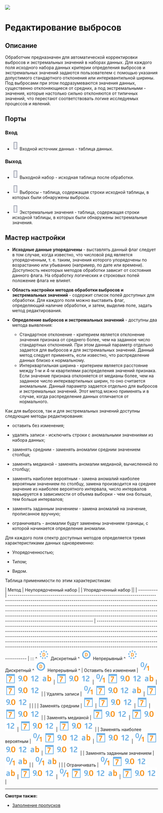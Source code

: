 ![ ](/app/icons/component_18/component_default-34.svg)
# Редактирование выбросов

## Описание
Обработчик предназначен для автоматической корректировки выбросов и экстремальных значений в наборах данных. Для каждого поля исходного набора данных критерии определения выбросов и экстремальных значений задаются пользователем с помощью указания допустимого стандартного отклонения или интерквантильной ширины. Под выбросами при этом подразумеваются значения данных, существенно отклоняющиеся от средних, а под экстремальными - значения, которые настолько сильно отклоняются от типичных значений, что перестают соответствовать логике исследуемых процессов и явлений.

## Порты

### Вход

   * ![](/media/app/icons/ports/output_table_inactive.svg) Входной источник данных - таблица данных.

### Выход

   * ![](/media/app/icons/ports/output_table_inactive.svg) Выходной набор - исходная таблица после обработки.

   * ![](/media/app/icons/ports/output_table_inactive.svg) Выбросы - таблица, содержащая строки исходной таблицы, в которых были обнаружены выбросы.
   * ![](/media/app/icons/ports/output_table_inactive.svg) Экстремальные значения - таблица, содержащая строки исходной таблицы, в которых были обнаружены экстремальные значения.

## Мастер настройки

*  **Исходные данные упорядочены** - выставлять данный флаг следует в том случае, когда известно, что числовой ряд является упорядоченным, т. е. таким, значения которого упорядочены по возрастанию или убыванию (например, по дате или времени). Доступность некоторых методов обработки зависит от состояния данного флага. На обработку логических и строковых полей положение флага не влияет.


*  **Область настройки методов обработки выбросов и экстремальных значений** - содержит список полей доступных для обработки. Для каждого поля можно выставить флаг, определяющий наличие обработки, и затем, выделив поле, задать метод редактирования.


*  **Определение выбросов и экстремальных значений** - доступны два метода выявления:
    * Стандартное отклонение - критерием является отклонение значения признака от среднего более, чем на заданное число стандартных отклонений. При этом данный параметр отдельно задается для выбросов и для экстремальных значений. Данный метод следует применять, если известно, что распределение данных близко к нормальному.
    * Интерквартильная ширина - критерием является расстояние между 1-м и 4-м квартилями распределения значений признака. Если значение признака отклоняется от медианы более, чем на заданное число интерквартильных ширин, то оно считается аномальным. Данный параметр задается отдельно для выбросов и экстремальных значений. Этот метод можно применять и в случае, когда распределение данных отличается от нормального.

Как для выбросов, так и для экстремальных значений доступны следующие методы редактирования:

* оставить без изменения; 

* удалять записи - исключить строки с аномальными значениями из набора данных;

* заменять средним - заменять аномалии средним значением столбца; 

* заменять медианой - заменять аномалии медианой, вычисленной по столбцу;

* заменять наиболее вероятным - замена аномалий наиболее вероятным значением по столбцу, замена производится на среднее значение из наиболее вероятного интервала, число интервалов варьируется в зависимости от объема выборки - чем она больше, тем больше интервалов;  

* заменять заданным значением - замена аномалий на значение, прописанное вручную;

* ограничивать - аномалии будут заменены значением границы, с которой начинается определение аномалии.

Для каждого поля спектр доступных методов определяется тремя характеристиками данных одновременно:

*  Упорядоченностью;

*  Типом;

*  Видом.

Таблица применимости по этим характеристикам:

 | Метод                                                                                                                                                                                                                                                                                                                                                                                                                                                                                                                                                                                                                                                                                                                                                                                                                                                                                                                                                           | Неупорядоченный набор                                                                                                                                                                                                                                                                                                                                                                                                       | | Упорядоченный набор                                                                                                                                                                                                                                                                                                                                                                                                         ||
 | ----------                                                                                                                                                                                                                                                                                                                                                                                                                                                                                                                                                                                                                                                                                                                                                                                                                                                                                                                                                           | ------------------------------------------------------------------------------------------------------------------------------------------------------------------------------------------------------------------------------------------------------------------------------------------------------------------------------------------------------------------------------------------------------------------------------------------------- | ------------------------------------------------------------------------------------------------------------------------------------------------------------------------------------------------------------------------------------------------------------------------------------------------------------------------------------------------------------------------------------------------------------------------------------------------
 | :::                          ^ ![](/media/app/icons/datatype_18/datatype_default-09.svg) Дискретный                                                                                                                                                                                                    ^ ![](/media/app/icons/datatype_18/datatype_default-08.svg) Непрерывный                                                                                             ^ ![](/media/app/icons/datatype_18/datatype_default-09.svg) Дискретный                                                                                                                                                                                                    ^ ![](/media/app/icons/datatype_18/datatype_default-08.svg) Непрерывный                                                                                             ^
 | Оставить без изменения                                                                                                                                                                                                                                                                                                                                                                                                                                                                                                                                                                                                                                                                                                                                                                                                                                                                                                                           | ![](/media/app/icons/datatype_18/datatype_default-04.svg) ![](/media/app/icons/datatype_18/datatype_default-05.svg) ![](/media/app/icons/datatype_18/datatype_default-03.svg) ![](/media/app/icons/datatype_18/datatype_default-02.svg) ![](/media/app/icons/datatype_18/datatype_default-01.svg)                                                                                                                                                 | ![](/media/app/icons/datatype_18/datatype_default-05.svg) ![](/media/app/icons/datatype_18/datatype_default-03.svg) ![](/media/app/icons/datatype_18/datatype_default-02.svg)                                                                                                                                                                                                                                                                    | ![](/media/app/icons/datatype_18/datatype_default-04.svg) ![](/media/app/icons/datatype_18/datatype_default-05.svg) ![](/media/app/icons/datatype_18/datatype_default-03.svg) ![](/media/app/icons/datatype_18/datatype_default-02.svg) ![](/media/app/icons/datatype_18/datatype_default-01.svg) | ![](/media/app/icons/datatype_18/datatype_default-05.svg) ![](/media/app/icons/datatype_18/datatype_default-03.svg) ![](/media/app/icons/datatype_18/datatype_default-02.svg) | 
 | Удалять записи                                                                                                                                                                                                                                                                                                                                                                                                                                                                                                                                                                                                                                                                                                                                                                                                                                                                                                                                          | ![](/media/app/icons/datatype_18/datatype_default-04.svg) ![](/media/app/icons/datatype_18/datatype_default-05.svg) ![](/media/app/icons/datatype_18/datatype_default-03.svg) ![](/media/app/icons/datatype_18/datatype_default-02.svg) ![](/media/app/icons/datatype_18/datatype_default-01.svg)                                                                                                                                                 | ![](/media/app/icons/datatype_18/datatype_default-05.svg) ![](/media/app/icons/datatype_18/datatype_default-03.svg) ![](/media/app/icons/datatype_18/datatype_default-02.svg)                                                                                                                                                                                                                                                                    |                                                                                                                                                                                                                                                                                                   |                                                                                                                                                                               | 
 | Заменять средним                                                                                                                                                                                                                                                                                                                                                                                                                                                                                                                                                                                                                                                                                                                                                                                                                                                                                                                                      | ![](/media/app/icons/datatype_18/datatype_default-05.svg)                                                                                                                                                                                                                                                                                                                                                                                         | ![](/media/app/icons/datatype_18/datatype_default-05.svg) ![](/media/app/icons/datatype_18/datatype_default-03.svg) ![](/media/app/icons/datatype_18/datatype_default-02.svg)                                                                                                                                                                                                                                                                    | ![](/media/app/icons/datatype_18/datatype_default-05.svg)                                                                                                                                                                                                                                         | ![](/media/app/icons/datatype_18/datatype_default-05.svg) ![](/media/app/icons/datatype_18/datatype_default-03.svg) ![](/media/app/icons/datatype_18/datatype_default-02.svg) | 
 | Заменять медианой                                                                                                                                                                                                                                                                                                                                                                                                                                                                                                                                                                                                                                                                                                                                                                                                                                                                                                                                    | ![](/media/app/icons/datatype_18/datatype_default-05.svg) ![](/media/app/icons/datatype_18/datatype_default-03.svg) ![](/media/app/icons/datatype_18/datatype_default-02.svg)                                                                                                                                                                                                                                                                     | ![](/media/app/icons/datatype_18/datatype_default-05.svg) ![](/media/app/icons/datatype_18/datatype_default-03.svg) ![](/media/app/icons/datatype_18/datatype_default-02.svg)                                                                                                                                                                                                                                                                    | ![](/media/app/icons/datatype_18/datatype_default-05.svg) ![](/media/app/icons/datatype_18/datatype_default-03.svg) ![](/media/app/icons/datatype_18/datatype_default-02.svg)                                                                                                                     | ![](/media/app/icons/datatype_18/datatype_default-05.svg) ![](/media/app/icons/datatype_18/datatype_default-03.svg) ![](/media/app/icons/datatype_18/datatype_default-02.svg) | 
 | Заменять наиболее вероятным                                                                                                                                                                                                                                                                                                                                                                                                                                                                                                                                                                                                                                                                                                                                                                                                                                                                                                                 | ![](/media/app/icons/datatype_18/datatype_default-04.svg) ![](/media/app/icons/datatype_18/datatype_default-05.svg) ![](/media/app/icons/datatype_18/datatype_default-03.svg) ![](/media/app/icons/datatype_18/datatype_default-02.svg) ![](/media/app/icons/datatype_18/datatype_default-01.svg)                                                                                                                                                 | ![](/media/app/icons/datatype_18/datatype_default-05.svg) ![](/media/app/icons/datatype_18/datatype_default-03.svg) ![](/media/app/icons/datatype_18/datatype_default-02.svg)                                                                                                                                                                                                                                                                    | ![](/media/app/icons/datatype_18/datatype_default-04.svg) ![](/media/app/icons/datatype_18/datatype_default-05.svg) ![](/media/app/icons/datatype_18/datatype_default-03.svg) ![](/media/app/icons/datatype_18/datatype_default-02.svg) ![](/media/app/icons/datatype_18/datatype_default-01.svg) | ![](/media/app/icons/datatype_18/datatype_default-05.svg) ![](/media/app/icons/datatype_18/datatype_default-03.svg) ![](/media/app/icons/datatype_18/datatype_default-02.svg) | 
 | Заменять заданным значением                                                                                                                                                                                                                                                                                                                                                                                                                                                                                                                                                                                                                                                                                                                                                                                                                                                                                                                 | ![](/media/app/icons/datatype_18/datatype_default-04.svg) ![](/media/app/icons/datatype_18/datatype_default-01.svg)                                                                                                                                                                                                                                                                                                                               |                                                                                                                                                                                                                                                                                                                                                                                                                                                  | ![](/media/app/icons/datatype_18/datatype_default-04.svg) ![](/media/app/icons/datatype_18/datatype_default-01.svg)                                                                                                                                                                               |                                                                                                                                                                               | 
 | Ограничивать                                                                                                                                                                                                                                                                                                                                                                                                                                                                                                                                                                                                                                                                                                                                                                                                                                                                                                                                             | ![](/media/app/icons/datatype_18/datatype_default-04.svg) ![](/media/app/icons/datatype_18/datatype_default-05.svg) ![](/media/app/icons/datatype_18/datatype_default-03.svg) ![](/media/app/icons/datatype_18/datatype_default-02.svg) ![](/media/app/icons/datatype_18/datatype_default-01.svg)                                                                                                                                                 | ![](/media/app/icons/datatype_18/datatype_default-05.svg) ![](/media/app/icons/datatype_18/datatype_default-03.svg) ![](/media/app/icons/datatype_18/datatype_default-02.svg)                                                                                                                                                                                                                                                                    | ![](/media/app/icons/datatype_18/datatype_default-04.svg) ![](/media/app/icons/datatype_18/datatype_default-05.svg) ![](/media/app/icons/datatype_18/datatype_default-03.svg) ![](/media/app/icons/datatype_18/datatype_default-02.svg) ![](/media/app/icons/datatype_18/datatype_default-01.svg) | ![](/media/app/icons/datatype_18/datatype_default-05.svg) ![](/media/app/icons/datatype_18/datatype_default-03.svg) ![](/media/app/icons/datatype_18/datatype_default-02.svg) | 

----

**Смотри также:** 

*  [Заполнение пропусков](/app/processors/preprocessing/filling_omissions.md)



